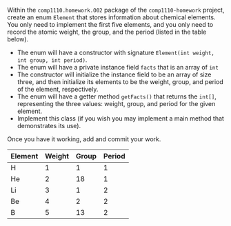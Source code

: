 Within the `comp1110.homework.O02` package of the `comp1110-homework` project,
create an enum `Element` that stores information about chemical elements.  You
only need to implement the first five elements, and you only need to record
the atomic weight, the group, and the period (listed in the table below).
* The enum will have a constructor with signature `Element(int weight, int group, int period)`.
* The enum will have a private instance field `facts` that is an array of `int`
* The constructor will initialize the instance field to be an array of size three,
and then initialize its elements to be the weight, group, and period of
the element, respectively.
* The enum will have a getter method `getFacts()` that returns the `int[]`, representing
the three values: weight, group, and period for the given element.
* Implement this class (if you wish you may implement a main method that demonstrates its use).

Once you have it working, add and commit your work.

| Element   | Weight   |  Group  | Period  |
| --------- | -------- | ------- | ------- |
| H         | 1        | 1       | 1       |
| He        | 2        | 18      | 1       |
| Li        | 3        | 1       | 2       |
| Be        | 4        | 2       | 2       |
| B         | 5        | 13      | 2       |
